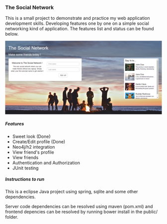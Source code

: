 ### The Social Network

This is a small project to demonstrate and practice my web application development skills. Developing features one by one on a simple social networking kind of application. The features list and status can be found below.

![](screen1.png)

##### Features
* Sweet look (Done)
* Create/Edit profile (Done)
* Neo4j/h2 integration
* View friend's profile
* View friends
* Authentication and Authorization
* JUnit testing

##### Instructions to run
This is a eclipse Java project using spring, sqlite and some other dependencies.

Server code dependencies can be resolved using maven (pom.xml) and frontend depencies can be resolved by running bower install in the public/ folder.
